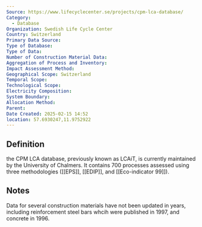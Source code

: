 ```yaml
---
Source: https://www.lifecyclecenter.se/projects/cpm-lca-database/
Category:
  - Database
Organization: Swedish Life Cycle Center
Country: Switzerland
Primary Data Source: 
Type of Database: 
Type of Data: 
Number of Construction Material Data: 
Aggregation of Process and Inventory: 
Impact Assessment Method: 
Geographical Scope: Switzerland
Temporal Scope: 
Technological Scope: 
Electricity Composition: 
System Boundary: 
Allocation Method: 
Parent: 
Date Created: 2025-02-15 14:52
location: 57.6930247,11.9752922
---
```

## Definition
the CPM LCA database, previously known as LCAiT, is currently maintained by the University of Chalmers. It contains 700 processes assessed using three methodologies ([[EPS]], [[EDIP]], and [[Eco-indicator 99]]). 
## Notes
Data for several construction materials have not been updated in years, including reinforcement steel bars whcih were published in 1997, and concrete in 1996.